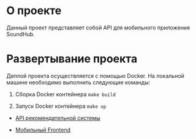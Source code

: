# О проекте
Данный проект представляет собой API для мобильного приложения SoundHub.

# Развертывание проекта
Деплой проекта осуществляется с помощью Docker. На локальной машине необходимо выполнить следующие команды:

1. Сборка Docker контейнера
`make build`

2. Запуск Docker контейнера
`make up`

* [API рекомендательной системы](https://github.com/Pr0gger1/soundhub-recommendation-api)

* [Мобильный Frontend](https://github.com/Pr0gger1/soundhub-app)
